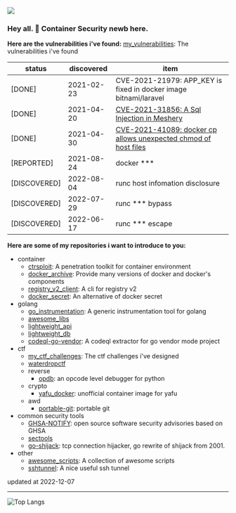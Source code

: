 <!--
**ssst0n3/ssst0n3** is a ✨ _special_ ✨ repository because its `README.md` (this file) appears on your GitHub profile.

Here are some ideas to get you started:

- 🔭 I’m currently working on ...
- 🌱 I’m currently learning ...
- 👯 I’m looking to collaborate on ...
- 🤔 I’m looking for help with ...
- 💬 Ask me about ...
- 📫 How to reach me: ...
- 😄 Pronouns: ...
- ⚡ Fun fact: ...
-->

[![](https://img.shields.io/badge/-🌐%20My%20Blog-success)](https://ssst0n3.github.io/)
<!-- [![](https://img.shields.io/website?logo=Google%20Chrome&url=https%3A%2F%2Fssst0n3.github.io%2F)](https://ssst0n3.github.io/) -->

### Hey all. 👋 Container Security newb here.
**Here are the vulnerabilities i've found:**
[my_vulnerabilities](https://github.com/ssst0n3/my_vulnerabilities): The vulnerabilities i've found

| status | discovered | item |
| --- | --- | --- |
| [DONE] | 2021-02-23 | CVE-2021-21979: APP_KEY is fixed in docker image bitnami/laravel |
| [DONE] | 2021-04-20 | [CVE-2021-31856: A Sql Injection in Meshery](https://github.com/ssst0n3/CVE-2021-31856) |
| [DONE] | 2021-04-30 | [CVE-2021-41089: docker cp allows unexpected chmod of host files](https://github.com/moby/moby/security/advisories/GHSA-v994-f8vw-g7j4)|
| [REPORTED] | 2021-08-24 | docker *** |
| [DISCOVERED] | 2022-08-04 | runc host infomation disclosure |
| [DISCOVERED] | 2022-07-29 | runc *** bypass |
| [DISCOVERED] | 2022-06-17 | runc *** escape |

**Here are some of my repositories i want to introduce to you:**
* container
  - [ctrsploit](https://github.com/ctrsploit/ctrsploit): A penetration toolkit for container environment
  - [docker_archive](https://github.com/ssst0n3/docker_archive): Provide many versions of docker and docker's components
  - [registry_v2_client](https://github.com/ssst0n3/registry_v2_client): A cli for registry v2
  - [docker_secret](https://github.com/ssst0n3/docker_secret): An alternative of docker secret
* golang 
  - [go_instrumentation](https://github.com/ssst0n3/go_instrumentation): A generic instrumentation tool for golang
  - [awesome_libs](https://github.com/ssst0n3/awesome_libs)
  - [lightweight_api](https://github.com/ssst0n3/lightweight_api)
  - [lightweight_db](https://github.com/ssst0n3/lightweight_db)
  - [codeql-go-vendor](https://github.com/ssst0n3/codeql-go-vendor): A codeql extractor for go vendor mode project
* ctf
  - [my_ctf_challenges](https://github.com/ssst0n3/my_ctf_challenges): The ctf challenges i've designed
  - [waterdropctf](https://github.com/waterdropctf/waterdropctf)
  * reverse
    - [opdb](https://github.com/ssst0n3/opdb): an opcode level debugger for python
  * crypto
    - [yafu_docker](https://github.com/ssst0n3/yafu_docker): unofficial container image for yafu
  * awd
    - [portable-git](https://github.com/ssst0n3/portable-git): portable git
* common security tools
  - [GHSA-NOTIFY](https://github.com/ssst0n3/GHSA-NOTIFY): open source software security advisories based on GHSA
  - [sectools](https://github.com/ssst0n3/sectools)
  - [go-shijack](https://github.com/ssst0n3/go-shijack): tcp connection hijacker, go rewrite of shijack from 2001.
* other
  - [awesome_scripts](https://github.com/ssst0n3/awesome_scripts): A collection of awesome scripts
  - [sshtunnel](https://github.com/ssst0n3/sshtunnel): A nice useful ssh tunnel

updated at 2022-12-07

---

<!-- ## &#x1f4dd; Most Used Languages -->
![Top Langs](https://github-readme-stats.vercel.app/api/top-langs/?username=ssst0n3&hide=javascript,html,css,powershell,Groff)

